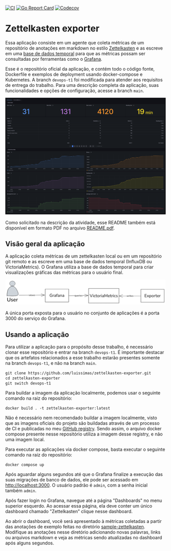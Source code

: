 [![CI](https://github.com/luissimas/zettelkasten-exporter/actions/workflows/check.yaml/badge.svg)](https://github.com/luissimas/zettelkasten-exporter/actions/workflows/check.yaml)
[![Go Report Card](https://goreportcard.com/badge/github.com/luissimas/zettelkasten-exporter)](https://goreportcard.com/report/github.com/luissimas/zettelkasten-exporter)
[![Codecov](https://codecov.io/github/luissimas/zettelkasten-exporter/coverage.svg?branch=main)](https://codecov.io/gh/luissimas/zettelkasten-exporter)

# Zettelkasten exporter

Essa aplicação consiste em um agente que coleta métricas de um repositório de anotações em markdown no estilo [Zettelkasten](https://en.wikipedia.org/wiki/Zettelkasten) e as escreve em uma [base de dados temporal](https://en.wikipedia.org/wiki/Time_series_database) para que as métricas possam ser consultadas por ferramentas como o [Grafana](https://grafana.com/).

Esse é o repositório oficial da aplicação, e contém todo o código fonte, Dockerfile e exemplos de deployment usando docker-compose e Kubernetes. A branch `devops-t1` foi modificada para atender aos requisitos de entrega do trabalho. Para uma descrição completa da aplicação, suas funcionalidades e opções de configuração, acesse a branch `main`.

![](./docs/assets/dashboard.png)

Como solicitado na descrição da atividade, esse README também está disponível em formato PDF no arquivo [README.pdf](./README.pdf).

## Visão geral da aplicação

A aplicação coleta métricas de um zettelkasten local ou em um repositório git remoto e as escreve em uma base de dados temporal (InfluxDB ou VictoriaMetrics). O Grafana utiliza a base de dados temporal para criar visualizações gráficas das métricas para o usuário final.

![](./docs/assets/zettelkasten-exporter-architecture.png)

A única porta exposta para o usuário no conjunto de aplicações é a porta 3000 do serviço do Grafana.

## Usando a aplicação

Para utilizar a aplicação para o propósito desse trabalho, é necessário clonar esse repositório e entrar na branch `devops-t1`. É importante destacar que os artefatos relacionados a esse trabalho estarão presentes somente na branch `devops-t1`, e não na branch `main`.

```shell
git clone https://github.com/luissimas/zettelkasten-exporter.git
cd zettelkasten-exporter
git switch devops-t1
```

Para buildar a imagem da aplicação localmente, podemos usar o seguinte comando na raiz do repositório:

```shell
docker build . -t zettelkasten-exporter:latest
```

Não é necessário nem recomendado buildar a imagem localmente, visto que as imagens oficiais do projeto são buildadas através de um processo de CI e publicadas no meu [GitHub registry](https://github.com/luissimas/zettelkasten-exporter/pkgs/container/zettelkasten-exporter). Sendo assim, o arquivo docker compose presente nesse repositório utiliza a imagem desse registry, e não uma imagem local.

Para executar as aplicações via docker compose, basta executar o seguinte comando na raiz do repositório:

```shell
docker compose up
```

Após aguardar alguns segundos até que o Grafana finalize a execução das suas migrações de banco de dados, ele pode ser acessado em <http://localhost:3000>. O usuário padrão é `admin`, com a senha inicial também `admin`.

Após fazer login no Grafana, navegue até a página "Dashboards" no menu superior esquerdo. Ao acessar essa página, ela deve conter um único dashboard chamado "Zettelkasten" clique nesse dashboard.

Ao abrir o dashboard, você será apresentado à métricas coletadas a partir das anotações de exemplo feitas no diretório [sample-zettelkasten](./sample-zettelkasten/). Modifique as anotações nesse diretório adicionando novas palavras, links ou arquivos markdown e veja as métricas sendo atualizadas no dashboard após alguns segundos.

